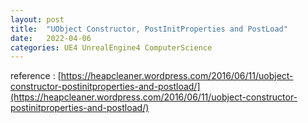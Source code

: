 ```yaml
---
layout: post
title:  "UObject Constructor, PostInitProperties and PostLoad"
date:   2022-04-06
categories: UE4 UnrealEngine4 ComputerScience
---
```


reference : [https://heapcleaner.wordpress.com/2016/06/11/uobject-constructor-postinitproperties-and-postload/](https://heapcleaner.wordpress.com/2016/06/11/uobject-constructor-postinitproperties-and-postload/)            